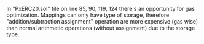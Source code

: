 In "PxERC20.sol" file on line 85, 90, 119, 124 there's an opportunity for gas optimization.
Mappings can only have type of storage, therefore "addition/subtraction assignment" operation  are more expensive (gas wise) than normal arithmetic operations (without assignment) due to the storage type.